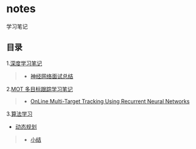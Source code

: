 # notes

学习笔记

## 目录

1.[深度学习笔记](./深度学习)

>* [神经网络面试总结](./深度学习/神经网络面试.md)

2.[MOT 多目标跟踪学习笔记](./目标跟踪)

>* [OnLine Multi-Target Tracking Using Recurrent Neural Networks](./目标跟踪/RNN-LSTM/OnLine_Multi-Target_Tracking_Using_Recurrent_Neural_Networks.md)

3.[算法学习](./算法学习)

- [动态规划](./算法学习/动态规划)
>* [小结](./算法学习/动态规划/小结.md)